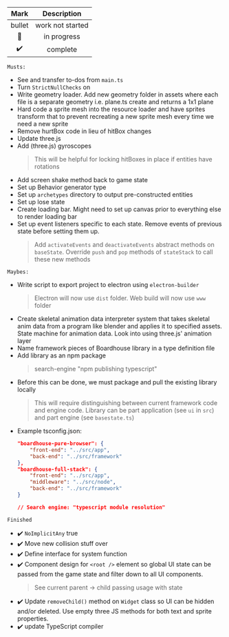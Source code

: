 |   Mark  | Description |
|:-------:|:---------:|
| bullet | work not started |
| :runner:| in progress  |
| :heavy_check_mark: | complete |

``Musts:``

* See and transfer to-dos from ``main.ts``
* Turn ``StrictNullChecks`` on
* Write geometry loader. Add new geometry folder in assets where each file is a separate geometry i.e. plane.ts create and returns a 1x1 plane
* Hard code a sprite mesh into the resource loader and have sprites transform that to prevent recreating a new sprite mesh every time we need a new sprite
* Remove hurtBox code in lieu of hitBox changes
* Update three.js
* Add (three.js) gyroscopes
    > This will be helpful for locking hitBoxes in place if entities have rotations
* Add screen shake method back to game state
* Set up Behavior generator type
* Set up ``archetypes`` directory to output pre-constructed entities
* Set up lose state
* Create loading bar. Might need to set up canvas prior to everything else to render loading bar
* Set up event listeners specific to each state. Remove events of previous state before setting them up.
    > Add ``activateEvents`` and ``deactivateEvents`` abstract methods on ``baseState``. Override ``push`` and ``pop`` methods of ``stateStack`` to call these new methods

``Maybes:``
* Write script to export project to electron using ``electron-builder``
    > Electron will now use ``dist`` folder. Web build will now use ``www`` folder
* Create skeletal animation data interpreter system that takes skeletal anim data from a program like blender and applies it to specified assets. State machine for animation data. Look into using three.js' animation layer
* Name framework pieces of Boardhouse library in a type definition file
* Add library as an npm package
    > search-engine "npm publishing typescript"
* Before this can be done, we must package and pull the existing library locally
    > This will require distinguishing between current framework code and engine code. Library can be part application (see ``ui`` in ``src``) and part engine (see ``basestate.ts``)
* Example tsconfig.json:
    ```json
    "boardhouse-pure-browser": {
        "front-end": "../src/app",
        "back-end": "../src/framework"
    },
    "boardhouse-full-stack": {
        "front-end": "../src/app",
        "middleware": "../src/node",
        "back-end": "../src/framework"
    }

    // Search engine: "typescript module resolution"
``Finished``
* :heavy_check_mark: ``NoImplicitAny`` true
* :heavy_check_mark: Move new collision stuff over
* :heavy_check_mark: Define interface for system function
* :heavy_check_mark: Component design for ``<root />`` element so global UI state can be passed from the game state and filter down to all UI components.
    > See current parent -> child passing usage with state
* :heavy_check_mark: Update ``removeChild()`` method on ``Widget`` class so UI can be hidden and/or deleted. Use empty three JS methods for both text and sprite properties.
* :heavy_check_mark: update TypeScript compiler